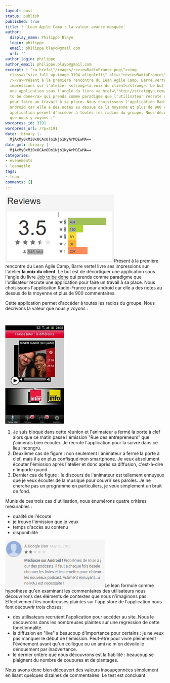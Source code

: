 ```yaml
---
layout: post
status: publish
published: true
title: ! 'Lean Agile Camp : la valeur avance masquée'
author:
  display_name: Philippe Blayo
  login: philippe
  email: philippe.blayo@gmail.com
  url: ''
author_login: philippe
author_email: philippe.blayo@gmail.com
excerpt: ! "<a href=\"/images/reviewRadioFrance.png\"><img
  class=\"size-full wp-image-3194 alignleft\" alt=\"reviewRadioFrance\" src=\"/images/reviewRadioFrance.png\"
  /></a>Présent à la première rencontre du Lean Agile Camp, Barre verte! livre ses
  impressions sur l'atelier <strong>la voix du client</strong>. Le but est de décortiquer
  une application sous l'angle du livre <a href=\"http://strategyn.com/jobs-to-be-done/\">Job
  to be done</a> qui prends comme paradigme que l'utilisateur recrute une application
  pour faire un travail à sa place. Nous choisissons l'application Radio-France pour
  android car elle a des notes au dessus de la moyenne et plus de 900 commentaires.\r\n\r\nCette
  application permet d'accéder à toutes les radios du groupe. Nous décrivons la valeur
  que nous y voyons :"
wordpress_id: 3191
wordpress_url: /?p=3191
date: !binary |-
  MjAxMy0xMi0xOCAxOTo1Njo1NyArMDEwMA==
date_gmt: !binary |-
  MjAxMy0xMi0xOCAxODo1Njo1NyArMDEwMA==
categories:
- evenements
- leanagile
tags:
- lean
comments: []
---
```

<p><a href="/images/reviewRadioFrance.png"><img class="size-full wp-image-3194 alignleft" alt="reviewRadioFrance" src="/images/reviewRadioFrance.png" /></a>Présent à la première rencontre du Lean Agile Camp, Barre verte! livre ses impressions sur l'atelier <strong>la voix du client</strong>. Le but est de décortiquer une application sous l'angle du livre <a href="http://strategyn.com/jobs-to-be-done/">Job to be done</a> qui prends comme paradigme que l'utilisateur recrute une application pour faire un travail à sa place. Nous choisissons l'application Radio-France pour android car elle a des notes au dessus de la moyenne et plus de 900 commentaires.</p>
<p>Cette application permet d'accéder à toutes les radios du groupe. Nous décrivons la valeur que nous y voyons :<a id="more"></a><a id="more-3191"></a></p><br style="clear:both;"/>
<p><a href="/images/appRadioFrance.jpg"><img class="size-full wp-image-3195 alignright" alt="appRadioFrance" src="/images/appRadioFrance.jpg" width="186" height="310" /></a></p>
<ol>
<li>Je suis bloqué dans cette réunion et l'animateur a fermé la porte à clef alors que ce matin passe l'émission "Rue des entrepreneurs" que j'aimerais bien écouter. Je recrute l'application pour la suivre dans ce lieu incongru.</li>
<li>Deuxième cas de figure : non seulement l'animateur a fermé la porte à clef, mais il a en plus confisqué mon smartphone. Je veux absolument écouter l'émission après l'atelier et donc après sa diffusion, c'est-à-dire n'importe quand.</li>
<li>Dernier cas de figure : le discours de l'animateur est tellement ennuyeux que je veux écouter de la musique pour couvrir ses paroles. Je ne cherche pas un programme en particuliers, je veux simplement un bruit de fond.</li>
</ol>
<p>Munis de ces trois cas d'utilisation, nous énumérons quatre critères mesurables :</p>
<ul>
<li>qualité de l'écoute</li>
<li>je trouve l'émission que je veux</li>
<li>temps d'accès au contenu</li>
<li>disponibilité</li>
</ul>
<p><a href="/images/commentaireUtilisateurRadioFrance.png"><img class="size-full wp-image-3196 alignright" alt="commentaireUtilisateurRadioFrance" src="/images/commentaireUtilisateurRadioFrance.png" width="314" height="150" /></a>Le lean formule comme hypothèse qu'en examinant les commentaires des utilisateurs nous découvrirons des éléments de contextes que nous n'imaginons pas.<br />
Effectivement les nombreuses plaintes sur l'app store de l'application nous font découvrir trois choses:</p>
<ul>
<li>des utilisateurs recrutent l'application pour accéder au site. Nous le découvrons dans les nombreuses plaintes sur une régression de cette fonctionnalité.</li>
<li>la diffusion en "live" a beaucoup d'importance pour certains : je ne veux pas manquer le début de l'émission. Peut-être pour vivre pleinement l'évènement avant qu'un collègue ou un ami ne m'en dévoile le dénouement par inadvertance.</li>
<li>le dernier critère que nous découvrons est la fiabilité : beaucoup se plaignent du nombre de coupures et de plantages.</li>
</ul>
<p>Nous avons donc bien découvert des valeurs insoupçonnées simplement en lisant quelques dizaines de commentaires. Le test est concluant.</p>
